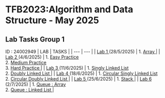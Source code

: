 # TFB2023:Algorithm and Data Structure - May 2025
## Lab Tasks Group 1
ID : 24002949
| LAB | TASKS |
| --- | --- |
| [ Lab 1 ](https://github.com/aisysfia/TFB2023_DSA_24002949/tree/main/LAB%201) (28/5/2025) | 1. [ Array ](https://github.com/aisysfia/TFB2023_DSA_24002949/blob/main/LAB%201/24002949_aisya_L1.cpp) |
| [ Lab 2 ](https://github.com/aisysfia/TFB2023_DSA_24002949/tree/main/LAB%202) (4/6/2025) | 1. [ Easy Practice ](https://github.com/aisysfia/TFB2023_DSA_24002949/blob/main/LAB%202/easy_lab2.cpp)<br>2. [ Medium Practice ](https://github.com/aisysfia/TFB2023_DSA_24002949/blob/main/LAB%202/medium_lab2.cpp)<br>3. [ Hard Practice ](https://github.com/aisysfia/TFB2023_DSA_24002949/blob/main/LAB%202/hard_lab2.cpp) |
| [ Lab 3 ](https://github.com/aisysfia/TFB2023_DSA_24002949/tree/main/LAB%203) (11/6/2025) | 1. [ Singly Linked List ](https://github.com/aisysfia/TFB2023_DSA_24002949/blob/main/LAB%203/singlylinkedlist.cpp)<br>2. [ Doubly Linked List ](https://github.com/aisysfia/TFB2023_DSA_24002949/blob/main/LAB%203/doublylinkedlist.cpp) |
| [ Lab 4 ](https://github.com/aisysfia/TFB2023_DSA_24002949/tree/main/LAB%204) (18/6/2025) | 1. [ Circular Singly Linked List ](https://github.com/aisysfia/TFB2023_DSA_24002949/blob/main/LAB%204/circularsinglylinkedlist.cpp)<br>2. [ Circular Doubly Linked List ](https://github.com/aisysfia/TFB2023_DSA_24002949/blob/main/LAB%204/circulardoublylinkedlist.cpp) |
| [ Lab 5 ](https://github.com/aisysfia/TFB2023_DSA_24002949/tree/main/LAB%205) (25/6/2025) | 1. [ Stack ](https://github.com/aisysfia/TFB2023_DSA_24002949/blob/main/LAB%205/stack.cpp) |
| [ Lab 6 ](https://github.com/aisysfia/TFB2023_DSA_24002949/tree/main/LAB%206) (2/7/2025) | 1. [ Queue : Array ](https://github.com/aisysfia/TFB2023_DSA_24002949/blob/main/LAB%206/queuearray.cpp)<br>2. [ Queue : Linked List ](https://github.com/aisysfia/TFB2023_DSA_24002949/blob/main/LAB%206/queuelinkedlist.cpp) |
